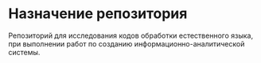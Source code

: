 # Назначение репозитория
Репозиторий для исследования кодов обработки естественного языка, при выполнении работ по созданию информационно-аналитической системы.
